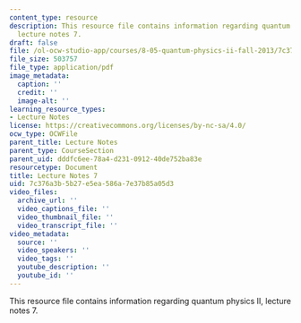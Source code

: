 ```yaml
---
content_type: resource
description: This resource file contains information regarding quantum physics II,
  lecture notes 7.
draft: false
file: /ol-ocw-studio-app/courses/8-05-quantum-physics-ii-fall-2013/7c376a3b5b27e5ea586a7e37b85a05d3_MIT8_05F13_Chap_07.pdf
file_size: 503757
file_type: application/pdf
image_metadata:
  caption: ''
  credit: ''
  image-alt: ''
learning_resource_types:
- Lecture Notes
license: https://creativecommons.org/licenses/by-nc-sa/4.0/
ocw_type: OCWFile
parent_title: Lecture Notes
parent_type: CourseSection
parent_uid: dddfc6ee-78a4-d231-0912-40de752ba83e
resourcetype: Document
title: Lecture Notes 7
uid: 7c376a3b-5b27-e5ea-586a-7e37b85a05d3
video_files:
  archive_url: ''
  video_captions_file: ''
  video_thumbnail_file: ''
  video_transcript_file: ''
video_metadata:
  source: ''
  video_speakers: ''
  video_tags: ''
  youtube_description: ''
  youtube_id: ''
---
```

This resource file contains information regarding quantum physics II, lecture notes 7.